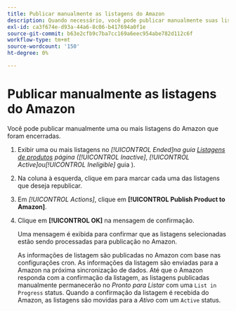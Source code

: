 ```yaml
---
title: Publicar manualmente as listagens do Amazon
description: Quando necessário, você pode publicar manualmente suas listagens encerradas do Amazon com o administrador do Commerce.
exl-id: ca3f674e-d93a-44a6-8c06-b417694a0f1e
source-git-commit: b63e2cfb9c7ba7cc169a6eec954abe782d112c6f
workflow-type: tm+mt
source-wordcount: '150'
ht-degree: 0%

---
```


# Publicar manualmente as listagens do Amazon

Você pode publicar manualmente uma ou mais listagens do Amazon que foram encerradas.

1. Exibir uma ou mais listagens no _[!UICONTROL Ended]_na guia [Listagens de produtos](./managing-product-listings.md) página (_[!UICONTROL Inactive]_, _[!UICONTROL Active]_ou_[!UICONTROL Ineligible]_ guia ).

1. Na coluna à esquerda, clique em para marcar cada uma das listagens que deseja republicar.

1. Em _[!UICONTROL Actions]_, clique em **[!UICONTROL Publish Product to Amazon]**.

1. Clique em **[!UICONTROL OK]** na mensagem de confirmação.

   Uma mensagem é exibida para confirmar que as listagens selecionadas estão sendo processadas para publicação no Amazon.

   As informações de listagem são publicadas no Amazon com base nas configurações cron. As informações da listagem são enviadas para a Amazon na próxima sincronização de dados. Até que o Amazon responda com a confirmação da listagem, as listagens publicadas manualmente permanecerão no _Pronto para Listar_ com uma `List in Progress` status. Quando a confirmação da listagem é recebida do Amazon, as listagens são movidas para a _Ativo_ com um `Active` status.
